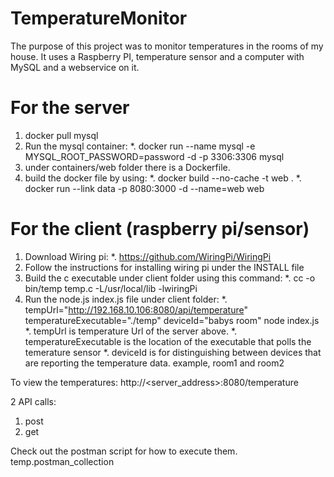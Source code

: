 # TemperatureMonitor

The purpose of this project was to monitor temperatures in the rooms of my house.  It uses a Raspberry PI, temperature sensor and a computer with MySQL and a webservice on it.

For the server
==============

1. docker pull mysql
2. Run the mysql container: 
  *. docker run --name mysql -e MYSQL_ROOT_PASSWORD=password -d -p 3306:3306 mysql
3. under containers/web folder there is a Dockerfile.
4. build the docker file by using: 
  *. docker build --no-cache -t web .
  *. docker run --link data -p 8080:3000 -d --name=web web

For the client (raspberry pi/sensor)
====================================

1. Download Wiring pi: 
  *. https://github.com/WiringPi/WiringPi
2. Follow the instructions for installing wiring pi under the INSTALL file
3. Build the c executable under client folder using this command:
  *. cc -o bin/temp temp.c -L/usr/local/lib -lwiringPi
4. Run the node.js index.js file under client folder:
  *. tempUrl="http://192.168.10.106:8080/api/temperature" temperatureExecutable="./temp" deviceId="babys room" node index.js
  *. tempUrl is temperature Url of the server above.
  *. temperatureExecutable is the location of the executable that polls the temerature sensor
  *. deviceId is for distinguishing between devices that are reporting the temperature data.  example, room1 and room2
  
To view the temperatures:  http://<server_address>:8080/temperature

2 API calls:

1. post
2. get

Check out the postman script for how to execute them. temp.postman_collection
